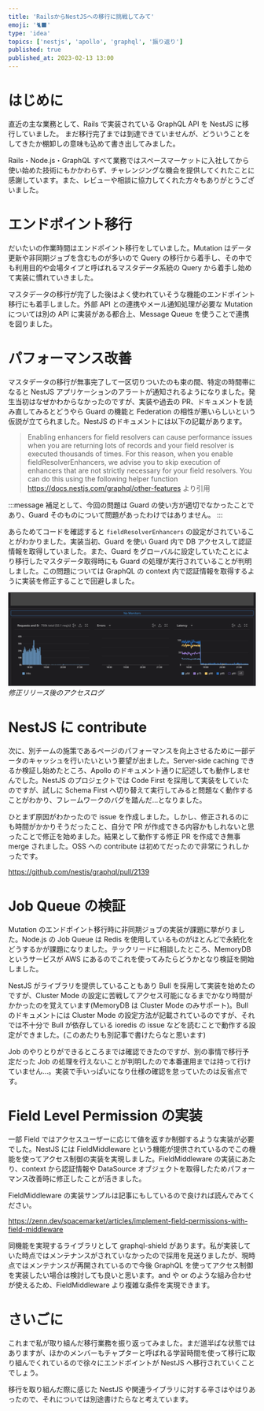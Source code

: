 ```yaml
---
title: 'RailsからNestJSへの移行に挑戦してみて'
emoji: '🐈‍⬛'
type: 'idea'
topics: ['nestjs', 'apollo', 'graphql', '振り返り']
published: true
published_at: 2023-02-13 13:00
---
```


# はじめに

直近の主な業務として、Rails で実装されている GraphQL API を NestJS に移行していました。
まだ移行完了までは到達できていませんが、どういうことをしてきたか棚卸しの意味も込めて書き出してみました。

Rails・Node.js・GraphQL すべて業務ではスペースマーケットに入社してから使い始めた技術にもかかわらず、チャレンジングな機会を提供してくれたことに感謝しています。また、レビューや相談に協力してくれた方々もありがとうございました。

# エンドポイント移行

だいたいの作業時間はエンドポイント移行をしていました。Mutation はデータ更新や非同期ジョブを含むものが多いので Query の移行から着手し、その中でも利用目的や会場タイプと呼ばれるマスタデータ系統の Query から着手し始めて実装に慣れていきました。

マスタデータの移行が完了した後はよく使われていそうな機能のエンドポイント移行にも着手しました。外部 API との連携やメール通知処理が必要な Mutation については別の API に実装がある都合上、Message Queue を使うことで連携を図りました。

# パフォーマンス改善

マスタデータの移行が無事完了して一区切りついたのも束の間、特定の時間帯になると NestJS アプリケーションのアラートが通知されるようになりました。発生当初はなぜかわからなかったのですが、実装や過去の PR、ドキュメントを読み直してみるとどうやら Guard の機能と Federation の相性が悪いらしいという仮説が立てられました。NestJS のドキュメントには以下の記載があります。

> Enabling enhancers for field resolvers can cause performance issues when you are returning lots of records and your field resolver is executed thousands of times. For this reason, when you enable fieldResolverEnhancers, we advise you to skip execution of enhancers that are not strictly necessary for your field resolvers. You can do this using the following helper function
> https://docs.nestjs.com/graphql/other-features より引用

:::message
補足として、今回の問題は Guard の使い方が適切でなかったことであり、Guard そのものについて問題があったわけではありません。
:::

あらためてコードを確認すると `fieldResolverEnhancers` の設定がされていることがわかりました。実装当初、Guard を使い Guard 内で DB アクセスして認証情報を取得していました。また、Guard をグローバルに設定していたことにより移行したマスタデータ取得時にも Guard の処理が実行されていることが判明しました。この問題については GraphQL の context 内で認証情報を取得するように実装を修正することで回避しました。

![](/images/migrate-rails-to-nestjs/performance_log.png)
_修正リリース後のアクセスログ_

# NestJS に contribute

次に、別チームの施策であるページのパフォーマンスを向上させるために一部データのキャッシュを行いたいという要望が出ました。Server-side caching できるか検証し始めたところ、Apollo のドキュメント通りに記述しても動作しませんでした。NestJS のプロジェクトでは Code First を採用して実装をしていたのですが、試しに Schema First へ切り替えて実行してみると問題なく動作することがわかり、フレームワークのバグを踏んだ...となりました。

ひとまず原因がわかったので issue を作成しました。しかし、修正されるのにも時間がかかりそうだったこと、自分で PR が作成できる内容かもしれないと思ったことで修正を始めました。結果として動作する修正 PR を作成でき無事 merge されました。OSS への contribute は初めてだったので非常にうれしかったです。

https://github.com/nestjs/graphql/pull/2139

# Job Queue の検証

Mutation のエンドポイント移行時に非同期ジョブの実装が課題に挙がりました。Node.js の Job Queue は Redis を使用しているものがほとんどで永続化をどうするかが課題になりました。テックリードに相談したところ、MemoryDB というサービスが AWS にあるのでこれを使ってみたらどうかとなり検証を開始しました。

NestJS がライブラリを提供していることもあり Bull を採用して実装を始めたのですが、Cluster Mode の設定に苦戦してアクセス可能になるまでかなり時間がかかったのを覚えています(MemoryDB は Cluster Mode のみサポート)。Bull のドキュメントには Cluster Mode の設定方法が記載されているのですが、それでは不十分で Bull が依存している ioredis の issue などを読むことで動作する設定ができました。(このあたりも別記事で書けたらなと思います)

Job のやりとりができるところまでは確認できたのですが、別の事情で移行予定だった Job の処理を行えないことが判明したので本番運用までは持って行けていません...。実装で手いっぱいになり仕様の確認を怠っていたのは反省点です。

# Field Level Permission の実装

一部 Field ではアクセスユーザーに応じて値を返すか制御するような実装が必要でした。NestJS には FieldMiddleware という機能が提供されているのでこの機能を使ってアクセス制御の実装を実現しました。FieldMiddleware の実装にあたり、context から認証情報や DataSource オブジェクトを取得したためパフォーマンス改善時に修正したことが活きました。

FieldMiddleware の実装サンプルは記事にもしているので良ければ読んでみてください。

https://zenn.dev/spacemarket/articles/implement-field-permissions-with-field-middleware

同機能を実現するライブラリとして graphql-shield があります。私が実装していた時点ではメンテナンスがされていなかったので採用を見送りましたが、現時点ではメンテナンスが再開されているので今後 GraphQL を使ってアクセス制御を実装したい場合は検討しても良いと思います。and や or のような組み合わせが使えるため、FieldMiddleware より複雑な条件を実現できます。

# さいごに

これまで私が取り組んだ移行業務を振り返ってみました。まだ道半ばな状態ではありますが、ほかのメンバーもチャプターと呼ばれる学習時間を使って移行に取り組んでくれているので徐々にエンドポイントが NestJS へ移行されていくことでしょう。

移行を取り組んだ際に感じた NestJS や関連ライブラリに対する辛さはやはりあったので、それについては別途書けたらなと考えています。
